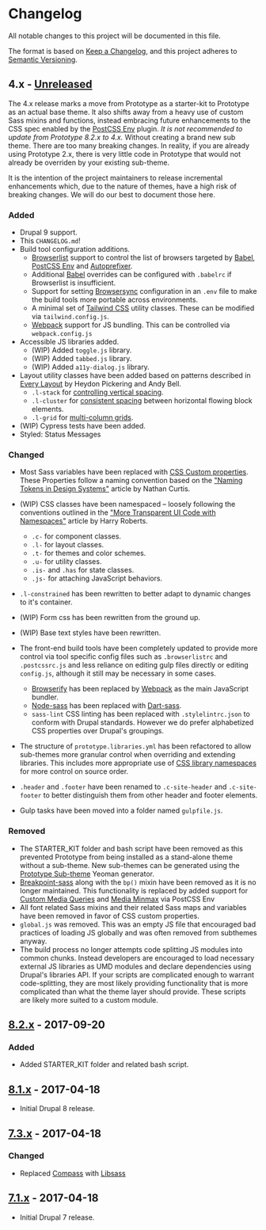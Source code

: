 # Changelog

All notable changes to this project will be documented in this file.

The format is based on [Keep a Changelog](https://keepachangelog.com/en/1.0.0/),
and this project adheres to [Semantic Versioning](https://semver.org/spec/v2.0.0.html).

## 4.x - [Unreleased]
The 4.x release marks a move from Prototype as a starter-kit to Prototype as an actual base theme. It also shifts away from a heavy use of custom Sass mixins and functions, instead embracing future enhancements to the CSS spec enabled by the [PostCSS Env](https://github.com/csstools/postcss-preset-env) plugin. *It is not recommended to update from Prototype 8.2.x to 4.x.* Without creating a brand new sub theme. There are too many breaking changes. In reality, if you are already using Prototype 2.x, there is very little code in Prototype that would not already be overriden by your existing sub-theme.

It is the intention of the project maintainers to release incremental enhancements which, due to the nature of themes, have a high risk of breaking changes. We will do our best to document those here.

### Added

- Drupal 9 support.
- This `CHANGELOG.md`!
- Build tool configuration additions.
    - [Browserlist](https://github.com/browserslist/browserslist) support to control the list of browsers targeted by [Babel](https://babeljs.io/), [PostCSS Env](https://github.com/csstools/postcss-preset-env) and [Autoprefixer](https://github.com/postcss/autoprefixer).
    - Additional [Babel](https://babeljs.io/) overrides can be configured with `.babelrc` if Browserlist is insufficient.
    - Support for setting [Browsersync](https://browsersync.io/) configuration in an `.env` file to make the build tools more portable across environments.
    - A minimal set of [Tailwind CSS](https://tailwindcss.com/) utility classes. These can be modified via `tailwind.config.js`.
    - [Webpack](https://webpack.js.org/) support for JS bundling. This can be controlled via `webpack.config.js`
- Accessible JS libraries added.
    - (WIP) Added `toggle.js` library.
    - (WIP) Added `tabbed.js` library.
    - (WIP) Added `a11y-dialog.js` library.
- Layout utility classes have been added based on patterns described in [Every Layout](https://every-layout.dev/) by Heydon Pickering and Andy Bell.
    - `.l-stack` for [controlling vertical spacing](https://every-layout.dev/layouts/stack/).
    - `.l-cluster` for [consistent spacing](https://every-layout.dev/layouts/cluster/) between horizontal flowing block elements.
    - `.l-grid` for [multi-column grids](https://every-layout.dev/layouts/grid/).
- (WIP) Cypress tests have been added.
- Styled: Status Messages

### Changed

- Most Sass variables have been replaced with [CSS Custom properties](https://developer.mozilla.org/en-US/docs/Web/CSS/Using_CSS_custom_properties). These Properties follow a naming convention based on the ["Naming Tokens in Design Systems"](https://medium.com/eightshapes-llc/naming-tokens-in-design-systems-9e86c7444676) article by Nathan Curtis.
- (WIP) CSS classes have been namespaced – loosely following the conventions outlined in the ["More Transparent UI Code with Namespaces"](https://csswizardry.com/2015/03/more-transparent-ui-code-with-namespaces/) article by Harry Roberts.
    - `.c-` for component classes.
    - `.l-` for layout classes.
    - `.t-` for themes and color schemes.
    - `.u-` for utility classes.
    - `.is-` and `.has` for state classes.
    - `.js-` for attaching JavaScript behaviors.
- `.l-constrained` has been rewritten to better adapt to dynamic changes to it's container.
- (WIP) Form css has been rewritten from the ground up.
- (WIP) Base text styles have been rewritten.
- The front-end build tools have been completely updated to provide more control via tool specific config files such as `.browserlistrc` and `.postcssrc.js` and less reliance on editing gulp files directly or editing `config.js`, although it still may be necessary in some cases.
    - [Browserify](https://browserify.org/) has been replaced by [Webpack](https://webpack.js.org/) as the main JavaScript bundler.
    - [Node-sass](https://github.com/sass/node-sass) has been replaced with [Dart-sass](https://sass-lang.com/dart-sass).
    - `sass-lint` CSS linting has been replaced with `.stylelintrc.json` to conform with Drupal standards. However we do prefer alphabetized CSS properties over Drupal's groupings.
- The structure of `prototype.libraries.yml` has been refactored to allow sub-themes more granular control when overriding and extending libraries. This includes more appropriate use of [CSS library namespaces](https://www.drupal.org/docs/develop/standards/css/css-file-organization-for-drupal-9) for more control on source order.
- `.header` and `.footer` have been renamed to `.c-site-header` and `.c-site-footer` to better distinguish them from other header and footer elements.

- Gulp tasks have been moved into a folder named `gulpfile.js`.

### Removed

- The STARTER_KIT folder and bash script have been removed as this prevented Prototype from being installed as a stand-alone theme without a sub-theme. New sub-themes can be generated using the [Prototype Sub-theme](https://github.com/AtenDesignGroup/generator-prototype-subtheme) Yeoman generator.
- [Breakpoint-sass](http://breakpoint-sass.com/) along with the `bp()` mixin have been removed as it is no longer maintained. This functionality is replaced by added support for [Custom Media Queries](https://github.com/postcss/postcss-custom-media) and [Media Minmax](https://github.com/postcss/postcss-media-minmax) via PostCSS Env
- All font related Sass mixins and their related Sass maps and variables have been removed in favor of CSS custom properties.
- `global.js` was removed. This was an empty JS file that encouraged bad practices of loading JS globally and was often removed from subthemes anyway.
- The build process no longer attempts code splitting JS modules into common chunks. Instead developers are encouraged to load necessary external JS libraries as UMD modules and declare dependencies using Drupal's libraries API.  If your scripts are complicated enough to warrant code-splitting, they are most likely providing functionality that is more complicated than what the theme layer should provide. These scripts are likely more suited to a custom module.

## [8.2.x] - 2017-09-20

### Added

- Added STARTER_KIT folder and related bash script.

## [8.1.x] - 2017-04-18

- Initial Drupal 8 release.

## [7.3.x] - 2017-04-18

### Changed

- Replaced [Compass](http://compass-style.org/) with [Libsass](https://sass-lang.com/libsass)

## [7.1.x] - 2017-04-18

- Initial Drupal 7 release.

[unreleased]: https://git.drupalcode.org/project/prototype/-/compare/8.x-2.x...4.x?from_project_id=57591
[8.2.x]: https://git.drupalcode.org/project/prototype/-/compare/8.x-1.x...8.x-2.x?from_project_id=57591
[8.1.x]: https://git.drupalcode.org/project/prototype/-/compare/7.x-3.x...8.x-1.x?from_project_id=57591
[7.3.x]: https://git.drupalcode.org/project/prototype/-/compare/7.x-1.x...7.x-3.x?from_project_id=57591
[7.1.x]: https://git.drupalcode.org/project/prototype/-/tree/7.x-1.x
